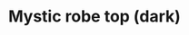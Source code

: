 ---
layout: item
title: Mystic robe top (dark)
item-id: 4101
datatable: true
id: 4101
name: "Mystic robe top (dark)"
members: true
lowalch: 48000
highalch: 72000
examine: "The upper half of a dark magical robe."
monsters:
  - id: 412
    name: "Gargoyle"
    members: true
    combat_level: 111
    wiki_url: "https://oldschool.runescape.wiki/w/Gargoyle"
    drops:
      - quantity: "1"
        rarity: 0.001953125
    image: "https://oldschool.runescape.wiki/images/thumb/4/44/Gargoyle.png/250px-Gargoyle.png?b7dd7"
  - id: 7407
    name: "Marble gargoyle"
    members: true
    combat_level: 349
    wiki_url: "https://oldschool.runescape.wiki/w/Marble_gargoyle"
    drops:
      - quantity: "1"
        rarity: 0.001953125
    image: "https://oldschool.runescape.wiki/images/thumb/e/e6/Marble_gargoyle.png/300px-Marble_gargoyle.png?0afe8"
---